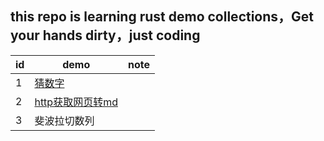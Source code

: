 
## this repo is learning rust demo collections，Get your hands dirty，just coding

| id | demo                                          | note |
|----|-----------------------------------------------|------|
| 1  | [猜数字](basic/src/demo1_guess_number.rs)        |      |
| 2  | [http获取网页转md](basic/src/demo2_http_invoke.rs) |      |
| 3  | 斐波拉切数列                                        |      |
